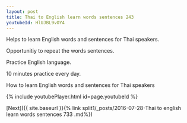 ```yaml
---
layout: post
title: Thai to English learn words sentences 243 
youtubeId: HlUJBL9vOY4
---
```

 
 
Helps to learn English words and sentences for Thai speakers.

Opportunitiy to repeat the words sentences. 

Practice English language. 
 
10 minutes practice every day. 
 
How to learn English words and sentences for Thai speakers 
 
{% include youtubePlayer.html id=page.youtubeId %}
 
 
[Next]({{ site.baseurl }}{% link  split1/_posts/2016-07-28-Thai to english learn words sentences 733 .md%})
 
